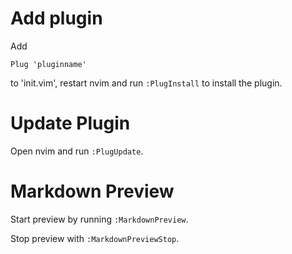 # Add plugin

Add
```
Plug 'pluginname'
```
to 'init.vim', restart nvim and run `:PlugInstall` to install the plugin.

# Update Plugin

Open nvim and run `:PlugUpdate`.

# Markdown Preview

Start preview by running `:MarkdownPreview`.

Stop preview with `:MarkdownPreviewStop`.

